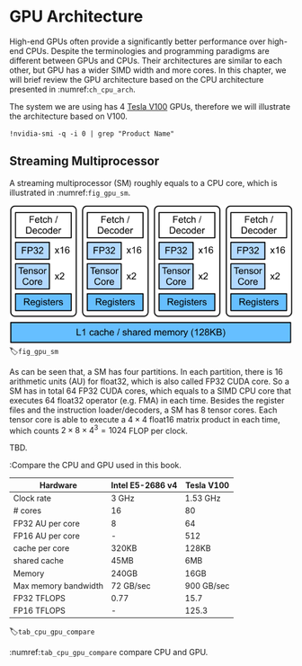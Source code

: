 # GPU Architecture 

High-end GPUs often provide a significantly better performance over high-end CPUs. Despite the terminologies and programming paradigms are different between GPUs and CPUs. Their architectures are similar to each other, but GPU has a wider SIMD width and more cores. In this chapter, we will brief review the GPU architecture based on the CPU architecture presented in :numref:`ch_cpu_arch`. 

The system we are using has 4 [Tesla V100](https://images.nvidia.com/content/volta-architecture/pdf/volta-architecture-whitepaper.pdf) GPUs, therefore we will illustrate the architecture based on V100.

```{.python .input}
!nvidia-smi -q -i 0 | grep "Product Name"
```

## Streaming Multiprocessor

A streaming multiprocessor (SM) roughly equals to a CPU core, which is illustrated in :numref:`fig_gpu_sm`. 

![A streaming multiprocessor in Tesla V100](../img/gpu_sm.svg)
:label:`fig_gpu_sm`

As can be seen that, a SM has four partitions. In each partition, there is 16 arithmetic units (AU) for float32, which is also called FP32 CUDA core. So a SM has in total 64 FP32 CUDA cores, which equals to a SIMD CPU core that executes 64 float32 operator (e.g. FMA) in each time.  Besides the register files and the instruction loader/decoders, a SM has 8 tensor cores. Each tensor core is able to execute a $4\times 4$ float16 matrix product in each time, which counts $2\times8\times 4^3=1024$ FLOP per clock. 

TBD.

:Compare the CPU and GPU used in this book. 

|Hardware | Intel E5-2686 v4 | Tesla V100 |
|------|------|------|
| Clock rate | 3 GHz | 1.53 GHz | 
| # cores | 16 | 80 |
| FP32 AU per core | 8 | 64 |
| FP16 AU per core | - | 512 |
| cache per core | 320KB | 128KB |
| shared cache | 45MB | 6MB |
| Memory | 240GB | 16GB |
| Max memory bandwidth | 72 GB/sec | 900 GB/sec |
| FP32 TFLOPS | 0.77 | 15.7 | 
| FP16 TFLOPS | - | 125.3 |
:label:`tab_cpu_gpu_compare`

:numref:`tab_cpu_gpu_compare` compare CPU and GPU.
